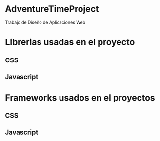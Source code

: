 # AdventureTimeProject
Trabajo de Diseño de Aplicaciones Web

# Librerias usadas en el proyecto
## CSS

## Javascript

# Frameworks usados en el proyectos

## CSS

## Javascript
